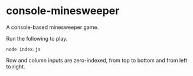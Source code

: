 # console-minesweeper

A console-based minesweeper game.

Run the following to play.

```
node index.js
```

Row and column inputs are zero-indexed, from top to bottom and from left to right.
